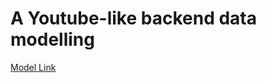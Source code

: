 # A Youtube-like backend data modelling 

[Model Link](https://app.eraser.io/workspace/YtPqZ1VogxGy1jzIDkzj)